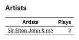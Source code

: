 ## Artists
Artists | Plays 
----- | -----: 
[Sir Elton John & me](/artists/sir-elton-john-me-206023) | 2


